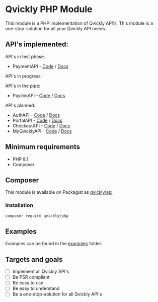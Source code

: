 # Qvickly PHP Module

This module is a PHP implementation of Qvickly API's.
This module is a one-stop-solution for all your Qvickly API needs.

API's implemented:
- 
API's in test phase:
- PaymentAPI - [Code](./src/Payment) / [Docs](https://billmate.github.io/QvicklyDocumentation/qvickly-api.html)

API's in progress:

API's in the pipe:
- PaylinkAPI - [Code](./src/Paylink) / [Docs](https://billmate.github.io/QvicklyDocumentation/paylink.html)

API's planned:
- AuthAPI - [Code](./src/Auth) / [Docs](https://billmate.github.io/QvicklyDocumentation/auth-api.html)
- PortalAPI - [Code](./src/Portal) / [Docs](https://billmate.github.io/QvicklyDocumentation/portal-api.html)
- CheckoutAPI - [Code](./src/Checkout) / [Docs](https://billmate.github.io/QvicklyDocumentation/checkout-api.html)
- MyQvicklyAPI - [Code](./src/MyQvickly) / [Docs](https://billmate.github.io/QvicklyDocumentation/myqvickly-api.html)

## Minimum requirements
- PHP 8.1
- Composer

## Composer

This module is available on Packagist as [qvickly/api](https://packagist.org/packages/qvickly/api)

### Installation
```bash
composer require qvickly/php
```

## Examples
Examples can be found in the [examples](./examples) folder.

## Targets and goals
- [ ] Implement all Qvickly API's
- [ ] Be PSR compliant
- [ ] Be easy to use
- [ ] Be easy to understand
- [ ] Be a one-stop-solution for all Qvickly API's